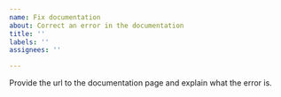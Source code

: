 ```yaml
---
name: Fix documentation
about: Correct an error in the documentation
title: ''
labels: ''
assignees: ''

---
```


Provide the url to the documentation page and explain what the error is.



